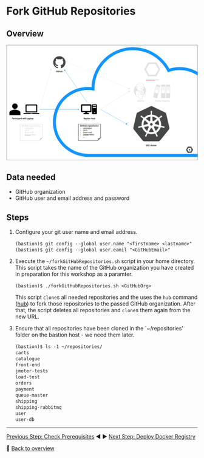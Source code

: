 # Fork GitHub Repositories

## Overview

![Lab Setup Step 2](../assets/lab-setup-2.png)

## Data needed
* GitHub organization
* GitHub user and email address and password

## Steps
1. Configure your git user name and email address.

    ```
    (bastion)$ git config --global user.name "<firstname> <lastname>"
    (bastion)$ git config --global user.eamil "<GitHubEmail>"
    ```

1. Execute the `~/forkGitHubRepositories.sh` script in your home directory. This script takes the name of the GitHub organization you have created in preparation for this workshop as a paramter.

    ```
    (bastion)$ ./forkGitHubRepositories.sh <GitHubOrg>
    ```

    This script `clone`s all needed repositories and the uses the `hub` command ([hub](https://hub.github.com/)) to fork those repositories to the passed GitHub organization. After that, the script deletes all repositories and `clone`s them again from the new URL.

1. Ensure that all repositories have been cloned in the `~/repositories' folder on the bastion host - we need them later.

    ```
    (bastion)$ ls -1 ~/repositories/
    carts
    catalogue
    front-end
    jmeter-tests
    load-test
    orders
    payment
    queue-master
    shipping
    shipping-rabbitmq
    user
    user-db
    ```

---

[Previous Step: Check Prerequisites](../1_Check_Prerequisites) :arrow_backward: :arrow_forward: [Next Step: Deploy Docker Registry](../3_Deploy_Docker_Registry)

:arrow_up_small: [Back to overview](../)